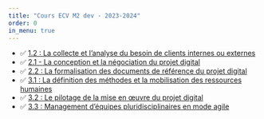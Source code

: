 ```yaml
---
title: "Cours ECV M2 dev - 2023-2024"
order: 0
in_menu: true
---
```

- ✅ [1.2 : La collecte et l’analyse du besoin de clients internes ou externes](./collecte%20et%20analyse%20besoin%20client%20(12).html)
- ✅ [2.1 - La conception et la négociation du projet digital](./la%20conception%20et%20la%20negociation%20du%20projet%20digital%20(21).html)
- ✅ [2.2 : La formalisation des documents de référence du projet digital](./la%20formalisation%20des%20documents%20de%20reference%20du%20projet%20digital%20(22).html)
- ✅ [3.1 : La définition des méthodes et la mobilisation des ressources humaines](./la%20definition%20des%20methodes%20et%20la%20mobilisation%20des%20ressources%20humaines%20(31).html)
- ✅ [3.2 : Le pilotage de la mise en œuvre du projet digital](./le%20pilotage%20de%20la%20mise%20en%20%C5%93uvre%20du%20projet%20digital%20(32).html)
- ✅ [3.3 : Management d’équipes pluridisciplinaires en mode agile](./management%20d%E2%80%99equipes%20pluridisciplinaires%20en%20mode%20agile%20(33).html) 